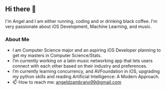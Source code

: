 ## Hi there 👋

 I'm Angel and I am either running, coding and or drinking black coffee. I'm very passionate about iOS Development, Machine Learning, and music. 

### About Me 
- I am Computer Science major and an aspiring iOS Developer planning to get my masters in Computer Science/Stats.  
- I’m currently working on a latin music networking app that lets users connect with each other based on their industry and preferences.
- I’m currently learning concurrency, and AVFoundation in iOS, upgrading my python skills and reading Artificial Intelligence: A Modern Approach.
- 📫 How to reach me: angeldzambrano99@gmail.com 

